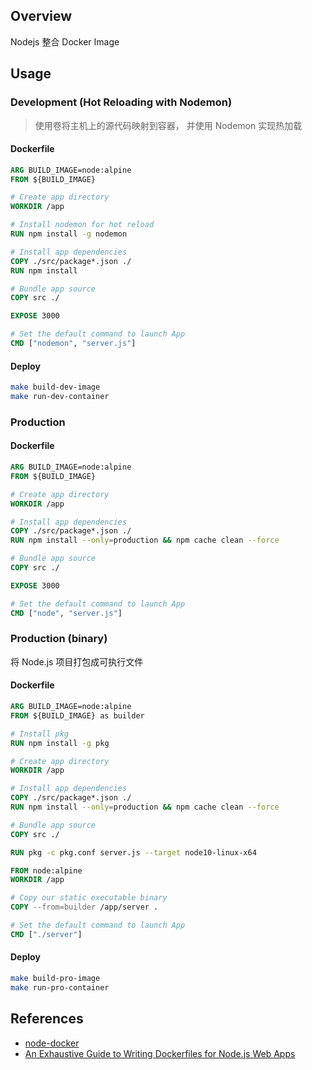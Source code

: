## Overview
Nodejs 整合 Docker Image

## Usage
### Development (Hot Reloading with Nodemon)
> 使用卷将主机上的源代码映射到容器， 并使用 Nodemon 实现热加载
#### Dockerfile
```dockerfile
ARG BUILD_IMAGE=node:alpine
FROM ${BUILD_IMAGE}

# Create app directory
WORKDIR /app

# Install nodemon for hot reload
RUN npm install -g nodemon

# Install app dependencies
COPY ./src/package*.json ./
RUN npm install

# Bundle app source
COPY src ./

EXPOSE 3000

# Set the default command to launch App
CMD ["nodemon", "server.js"]
```
#### Deploy
```bash
make build-dev-image
make run-dev-container
```

### Production

#### Dockerfile

```dockerfile
ARG BUILD_IMAGE=node:alpine
FROM ${BUILD_IMAGE}

# Create app directory
WORKDIR /app

# Install app dependencies
COPY ./src/package*.json ./
RUN npm install --only=production && npm cache clean --force

# Bundle app source
COPY src ./

EXPOSE 3000

# Set the default command to launch App
CMD ["node", "server.js"]
```
### Production  (binary)
将 Node.js 项目打包成可执行文件

#### Dockerfile

```dockerfile
ARG BUILD_IMAGE=node:alpine
FROM ${BUILD_IMAGE} as builder

# Install pkg
RUN npm install -g pkg

# Create app directory
WORKDIR /app

# Install app dependencies
COPY ./src/package*.json ./
RUN npm install --only=production && npm cache clean --force

# Bundle app source
COPY src ./

RUN pkg -c pkg.conf server.js --target node10-linux-x64

FROM node:alpine
WORKDIR /app

# Copy our static executable binary
COPY --from=builder /app/server .

# Set the default command to launch App
CMD ["./server"]
```
#### Deploy
```bash
make build-pro-image
make run-pro-container
```

## References

- [node-docker](https://github.com/praveenweb/node-docker)
- [An Exhaustive Guide to Writing Dockerfiles for Node.js Web Apps](https://blog.hasura.io/an-exhaustive-guide-to-writing-dockerfiles-for-node-js-web-apps-bbee6bd2f3c4)